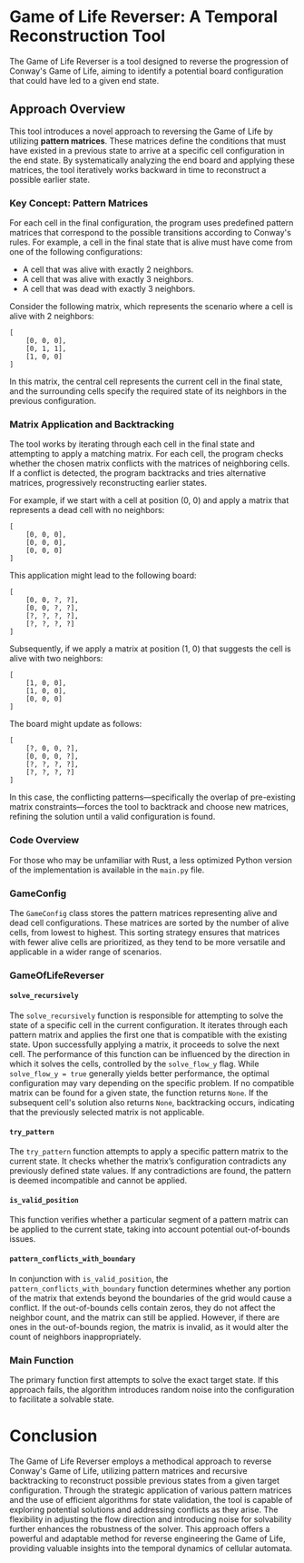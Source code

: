 # Game of Life Reverser: A Temporal Reconstruction Tool

The Game of Life Reverser is a tool designed to reverse the progression of Conway's Game of Life, aiming to identify a potential board configuration that could have led to a given end state.

## Approach Overview

This tool introduces a novel approach to reversing the Game of Life by utilizing **pattern matrices**. These matrices define the conditions that must have existed in a previous state to arrive at a specific cell configuration in the end state. By systematically analyzing the end board and applying these matrices, the tool iteratively works backward in time to reconstruct a possible earlier state.

### Key Concept: Pattern Matrices

For each cell in the final configuration, the program uses predefined pattern matrices that correspond to the possible transitions according to Conway's rules. For example, a cell in the final state that is alive must have come from one of the following configurations:

- A cell that was alive with exactly 2 neighbors.
- A cell that was alive with exactly 3 neighbors.
- A cell that was dead with exactly 3 neighbors.

Consider the following matrix, which represents the scenario where a cell is alive with 2 neighbors:

```
[
    [0, 0, 0],
    [0, 1, 1],
    [1, 0, 0]
]
```

In this matrix, the central cell represents the current cell in the final state, and the surrounding cells specify the required state of its neighbors in the previous configuration.

### Matrix Application and Backtracking

The tool works by iterating through each cell in the final state and attempting to apply a matching matrix. For each cell, the program checks whether the chosen matrix conflicts with the matrices of neighboring cells. If a conflict is detected, the program backtracks and tries alternative matrices, progressively reconstructing earlier states.

For example, if we start with a cell at position (0, 0) and apply a matrix that represents a dead cell with no neighbors:

```
[
    [0, 0, 0],
    [0, 0, 0],
    [0, 0, 0]
]
```

This application might lead to the following board:

```
[
    [0, 0, ?, ?],
    [0, 0, ?, ?],
    [?, ?, ?, ?],
    [?, ?, ?, ?]
]
```

Subsequently, if we apply a matrix at position (1, 0) that suggests the cell is alive with two neighbors:

```
[
    [1, 0, 0],
    [1, 0, 0],
    [0, 0, 0]
]
```

The board might update as follows:

```
[
    [?, 0, 0, ?],
    [0, 0, 0, ?],
    [?, ?, ?, ?],
    [?, ?, ?, ?]
]
```

In this case, the conflicting patterns—specifically the overlap of pre-existing matrix constraints—forces the tool to backtrack and choose new matrices, refining the solution until a valid configuration is found.

### Code Overview

For those who may be unfamiliar with Rust, a less optimized Python version of the implementation is available in the `main.py` file.

### GameConfig

The `GameConfig` class stores the pattern matrices representing alive and dead cell configurations. These matrices are sorted by the number of alive cells, from lowest to highest. This sorting strategy ensures that matrices with fewer alive cells are prioritized, as they tend to be more versatile and applicable in a wider range of scenarios.

### GameOfLifeReverser

#### `solve_recursively`

The `solve_recursively` function is responsible for attempting to solve the state of a specific cell in the current configuration. It iterates through each pattern matrix and applies the first one that is compatible with the existing state. Upon successfully applying a matrix, it proceeds to solve the next cell. The performance of this function can be influenced by the direction in which it solves the cells, controlled by the `solve_flow_y` flag. While `solve_flow_y = true` generally yields better performance, the optimal configuration may vary depending on the specific problem. If no compatible matrix can be found for a given state, the function returns `None`. If the subsequent cell's solution also returns `None`, backtracking occurs, indicating that the previously selected matrix is not applicable.

#### `try_pattern`

The `try_pattern` function attempts to apply a specific pattern matrix to the current state. It checks whether the matrix’s configuration contradicts any previously defined state values. If any contradictions are found, the pattern is deemed incompatible and cannot be applied.

#### `is_valid_position`

This function verifies whether a particular segment of a pattern matrix can be applied to the current state, taking into account potential out-of-bounds issues.

#### `pattern_conflicts_with_boundary`

In conjunction with `is_valid_position`, the `pattern_conflicts_with_boundary` function determines whether any portion of the matrix that extends beyond the boundaries of the grid would cause a conflict. If the out-of-bounds cells contain zeros, they do not affect the neighbor count, and the matrix can still be applied. However, if there are ones in the out-of-bounds region, the matrix is invalid, as it would alter the count of neighbors inappropriately.

### Main Function

The primary function first attempts to solve the exact target state. If this approach fails, the algorithm introduces random noise into the configuration to facilitate a solvable state.

# Conclusion
The Game of Life Reverser employs a methodical approach to reverse Conway's Game of Life, utilizing pattern matrices and recursive backtracking to reconstruct possible previous states from a given target configuration. Through the strategic application of various pattern matrices and the use of efficient algorithms for state validation, the tool is capable of exploring potential solutions and addressing conflicts as they arise. The flexibility in adjusting the flow direction and introducing noise for solvability further enhances the robustness of the solver. This approach offers a powerful and adaptable method for reverse engineering the Game of Life, providing valuable insights into the temporal dynamics of cellular automata.